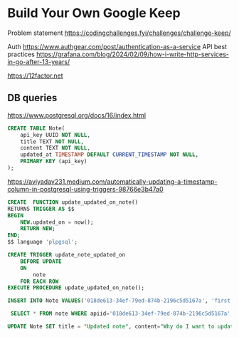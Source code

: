 # Build Your Own Google Keep

Problem statement https://codingchallenges.fyi/challenges/challenge-keep/

Auth https://www.authgear.com/post/authentication-as-a-service
API best practices https://grafana.com/blog/2024/02/09/how-i-write-http-services-in-go-after-13-years/

https://12factor.net

## DB queries
https://www.postgresql.org/docs/16/index.html
```sql
CREATE TABLE Note(
    api_key UUID NOT NULL,
    title TEXT NOT NULL,
    content TEXT NOT NULL,
    updated_at TIMESTAMP DEFAULT CURRENT_TIMESTAMP NOT NULL,
    PRIMARY KEY (api_key)
);
```

https://aviyadav231.medium.com/automatically-updating-a-timestamp-column-in-postgresql-using-triggers-98766e3b47a0
```sql
CREATE  FUNCTION update_updated_on_note()
RETURNS TRIGGER AS $$
BEGIN
    NEW.updated_on = now();
    RETURN NEW;
END;
$$ language 'plpgsql';
```

```sql
CREATE TRIGGER update_note_updated_on
    BEFORE UPDATE
    ON
        note
    FOR EACH ROW
EXECUTE PROCEDURE update_updated_on_note();
```

```sql
INSERT INTO Note VALUES('018de613-34ef-79ed-874b-2196c5d5167a', 'first note', '# Heading 1 ## Heading 2 body');
```

```sql
 SELECT * FROM note WHERE apiid='018de613-34ef-79ed-874b-2196c5d5167a';
```

```sql
UPDATE Note SET title = "Updated note", content="Why do I want to update?" WHERE apiid='018de613-34ef-79ed-874b-2196c5d5167a';
```